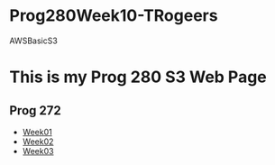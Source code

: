 Prog280Week10-TRogeers
======================

AWSBasicS3

<html>
<head>
   <title>This is My Prog 280 S3 Page</title>
</head>
<body>
  <h1>This is my Prog 280 S3 Web Page</h1>
  <h2>Prog 272</h2>
    <ul>
	    <li><a href="Part1/Week01.html">Week01</a></li>
		<li><a href="Part1/Week02.html">Week02</a></li>
		<li><a href="Part1/Week03.html">Week03</a></li>
	</ul>
</html>
</body>
